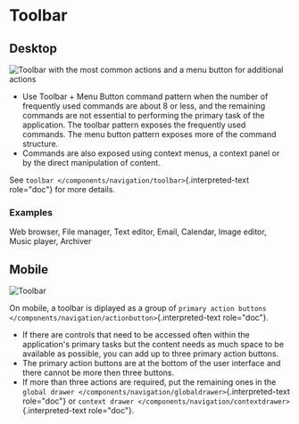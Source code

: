 Toolbar
=======

Desktop
-------

![Toolbar with the most common actions and a menu button for additional
actions](/img/Toolbar1.png)

-   Use Toolbar + Menu Button command pattern when the number of
    frequently used commands are about 8 or less, and the remaining
    commands are not essential to performing the primary task of the
    application. The toolbar pattern exposes the frequently used
    commands. The menu button pattern exposes more of the command
    structure.
-   Commands are also exposed using context menus, a context panel or by
    the direct manipulation of content.

See `toolbar </components/navigation/toolbar>`{.interpreted-text
role="doc"} for more details.

### Examples

Web browser, File manager, Text editor, Email, Calendar, Image editor,
Music player, Archiver

Mobile
------

![Toolbar](/img/Actionbutton2.png)

On mobile, a toolbar is diplayed as a group of
`primary action buttons </components/navigation/actionbutton>`{.interpreted-text
role="doc"}.

-   If there are controls that need to be accessed often within the
    application\'s primary tasks but the content needs as much space to
    be available as possible, you can add up to three primary action
    buttons.
-   The primary action buttons are at the bottom of the user interface
    and there cannot be more then three buttons.
-   If more than three actions are required, put the remaining ones in
    the
    `global drawer </components/navigation/globaldrawer>`{.interpreted-text
    role="doc"} or
    `context drawer </components/navigation/contextdrawer>`{.interpreted-text
    role="doc"}.
